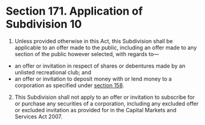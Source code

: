 # Section 171. Application of Subdivision 10

1. Unless provided otherwise in this Act, this Subdivision shall be applicable to an offer made to the public, including an offer made to any section of the public however selected, with regards to—

  * an offer or invitation in respect of shares or debentures made by an unlisted recreational club; and
  * an offer or invitation to deposit money with or lend money to a corporation as specified under [section 158](../subdivision-9-prospectus/section-158.-invitations-to-the-public-to-lend-money-to-or-to-deposit-money-with-a-corporation.md).

2. This Subdivision shall not apply to an offer or invitation to subscribe for or purchase any securities of a corporation, including any excluded offer or excluded invitation as provided for in the Capital Markets and Services Act 2007.

